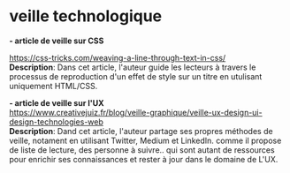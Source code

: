 # veille technologique 

**- article de veille sur CSS**

https://css-tricks.com/weaving-a-line-through-text-in-css/                                        
**Description**: Dans cet article, l'auteur guide les lecteurs à travers le processus de reproduction d'un effet de style sur un titre en utulisant uniquement HTML/CSS.                                                      

**- article de veille sur l'UX**                                          
https://www.creativejuiz.fr/blog/veille-graphique/veille-ux-design-ui-design-technologies-web                                     
**Description**: Dand cet article, l'auteur partage ses propres méthodes de veille, notament en utilisant Twitter, Medium et LinkedIn. comme il propose de liste de lecture, des personne à suivre.. qui sont autant de ressources pour enrichir ses connaissances et rester à jour dans le domaine de L'UX.
